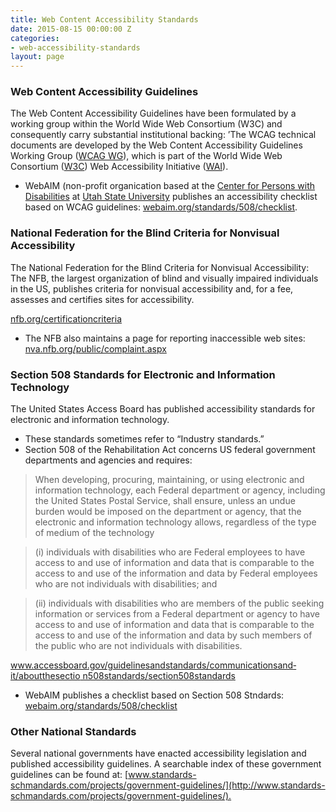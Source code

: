 ```yaml
---
title: Web Content Accessibility Standards
date: 2015-08-15 00:00:00 Z
categories:
- web-accessibility-standards
layout: page
---
```


### Web Content Accessibility Guidelines

The Web Content Accessibility Guidelines have been formulated by a working group within the World Wide Web Consortium (W3C) and consequently carry substantial institutional backing: &rsquo;The WCAG technical documents are developed by the Web Content Accessibility Guidelines Working Group ([WCAG WG](http://www.w3.org/WAI/GL/)), which is part of the World Wide Web Consortium ([W3C](http://www.w3.org)) Web Accessibility Initiative ([WAI](http://www.w3.org/WAI/)).

* WebAIM (non-profit organication based at the [Center for Persons with Disabilities](http://www.cpdusu.org) at [Utah State University](http://www.usu.edu) publishes an accessibility checklist based on WCAG guidelines: [webaim.org/standards/508/checklist](http://webaim.org/standards/508/checklist).

### National Federation for the Blind Criteria for Nonvisual Accessibility

The National Federation for the Blind Criteria for Nonvisual Accessibility: The NFB, the largest organization of blind and visually impaired individuals in the US, publishes criteria for nonvisual accessibility and, for a fee, assesses and certifies sites for accessibility.

[nfb.org/certification­criteria](https://nfb.org/certification-criteria)

* The NFB also maintains a page for reporting inaccessible web sites:
[nva.nfb.org/public/complaint.aspx](https://nva.nfb.org/public/complaint.aspx)

### Section 508 Standards for Electronic and Information Technology

The United States Access Board has published accessibility standards for electronic and information technology.

* These standards sometimes refer to “Industry standards.”
* Section 508 of the Rehabilitation Act concerns US federal government departments and agencies and requires:

> When developing, procuring, maintaining, or using electronic and information technology, each Federal department or agency, including the United States Postal Service, shall ensure, unless an undue burden would be imposed on the department or agency, that the electronic and information technology allows, regardless of the type of medium of the technology­­

> (i) individuals with disabilities who are Federal employees to have access to and use of information and data that is comparable to the access to and use of the information and data by Federal employees who are not individuals with disabilities; and

> (ii) individuals with disabilities who are members of the public seeking information or services from a Federal department or agency to have access to and use of information and data that is comparable to the access to and use of the information and data by such members of the public who are not individuals with disabilities.

[www.access­board.gov/guidelines­and­standards/communications­and­it/about­the­sectio n­508­standards/section­508­standards](http://www.access-board.gov/guidelines-and-standards/communications-and-it/about-the-section-508-standards/section-508-standards)

* WebAIM publishes a checklist based on Section 508 Stndards: [webaim.org/standards/508/checklist](http://webaim.org/standards/508/checklist)

### Other National Standards

Several national governments have enacted accessibility legislation and published accessibility guidelines. A searchable index of these government guidelines can be found at: [www.standards-schmandards.com/projects/government-guidelines/](http://www.standards-schmandards.com/projects/government-guidelines/).​
